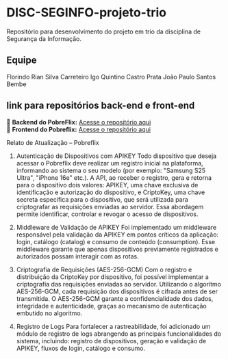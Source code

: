 # DISC-SEGINFO-projeto-trio
Repositório para desenvolvimento do projeto em trio da disciplina de Segurança da Informação.  

## Equipe

Florindo Rian Silva Carreteiro 
Igo Quintino Castro Prata 
João Paulo Santos Bembe 

## **link para repositórios back-end e front-end**

🔗 **Backend do PobreFlix:** [Acesse o repositório aqui](<https://github.com/Igoquintino/API_REST_POBREFLIX.git>)  
🔗 **Frontend do Pobreflix:** [Acesse o repositório aqui](<https://github.com/Igoquintino/FRONTEND_PobreFlix.git>)  


Relato de Atualização – Pobreflix 

1. Autenticação de Dispositivos com APIKEY 
Todo dispositivo que deseja acessar o Pobreflix deve realizar um registro inicial na plataforma, informando ao sistema o seu modelo (por exemplo: "Samsung S25 Ultra", "iPhone 16e" etc.). 
A API, ao receber o registro, gera e retorna para o dispositivo dois valores:  APIKEY, uma chave exclusiva de identificação e autorização do dispositivo, e  CriptoKey, uma chave secreta específica para o dispositivo, que será utilizada para criptografar as requisições enviadas ao servidor. 
Essa abordagem permite identificar, controlar e revogar o acesso de dispositivos. 

2. Middleware de Validação de APIKEY 
Foi implementado um middleware responsável pela validação da APIKEY em pontos críticos da aplicação: login, catálogo (catalog) e consumo de conteúdo (consumption). 
Esse middleware garante que apenas dispositivos previamente registrados e autorizados possam interagir com as rotas. 

3. Criptografia de Requisições (AES-256-GCM) 
Com o registro e distribuição da CriptoKey por dispositivo, foi possível implementar a criptografia das requisições enviadas ao servidor. 
Utilizando o algoritmo AES-256-GCM, cada requisição dos dispositivos é cifrada antes de ser transmitida. 
O AES-256-GCM garante a confidencialidade dos dados, integridade e autenticidade, graças ao mecanismo de autenticação embutido no algoritmo. 

4. Registro de Logs 
Para fortalecer a rastreabilidade, foi adicionado um módulo de registro de logs abrangendo as principais funcionalidades do sistema, incluindo: registro de dispositivos, geração e validação de APIKEY, fluxos de login, catálogo e consumo. 


